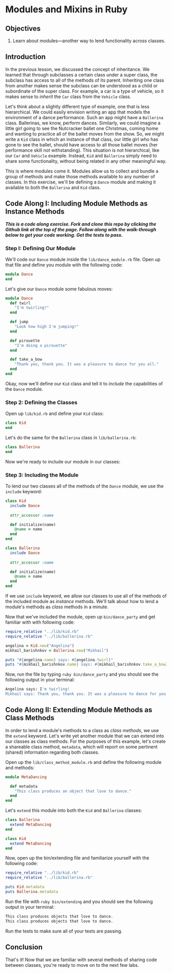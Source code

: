 # Modules and Mixins in Ruby

## Objectives

1. Learn about modules––another way to lend functionality across classes. 

## Introduction

In the previous lesson, we discussed the concept of inheritance. We learned that through subclasses a certain class under a super class, the subclass has access to all of the methods of its parent. Inheriting one class from another makes sense the subclass can be understood as a child or subordinate of the super class. For example, a car is a type of vehicle, so it makes sense to *inherit* the `Car` class from the `Vehicle` class. 

Let's think about a slightly different type of example, one that is less hierarchical. We could easily envision writing an app that models the environment of a dance performance. Such an app might have a `Ballerina` class. Ballerinas, we know, perform dances. Similarly, we could imagine a little girl going to see the Nutcracker ballet one Christmas, coming home and wanting to practice all of the ballet moves from the show. So, we might write a `Kid` class in which an instance of that class, our little girl who has gone to see the ballet, should have access to all those ballet moves (her performance skill not withstanding). This situation is not hierarchical, like our `Car` and `Vehicle` example. Instead, `Kid` and `Ballerina` simply need to share some functionality, without being related in any other meaningful way. 

This is where modules come it. Modules allow us to collect and bundle a group of methods and make those methods available to any number of classes. In this exercise, we'll be defining a `Dance` module and making it available to both the `Ballerina` and `Kid` class. 

## Code Along I: Including Module Methods as Instance Methods

***This is a code along exercise. Fork and clone this repo by clicking the Github link at the top of the page. Follow along with the walk-through below to get your code working. Get the tests to pass.***

### Step I: Defining Our Module

We'll code our `Dance` module inside the `lib/dance_module.rb` file. Open up that file and define you module with the following code: 

```ruby
module Dance
end
``` 

Let's give our `Dance` module some fabulous moves:

```ruby
module Dance
  def twirl
    "I'm twirling!"
  end

  def jump
    "Look how high I'm jumping!"
  end

  def pirouette
    "I'm doing a pirouette"
  end

  def take_a_bow
    "Thank you, thank you. It was a pleasure to dance for you all."
  end
end 
```

Okay, now we'll define our `Kid` class and tell it to *include* the capabilities of the `Dance` module. 

### Step 2: Defining the Classes

Open up `lib/kid.rb` and define your `Kid` class: 

```ruby
class Kid
end
```

Let's do the same for the `Ballerina` class in `lib/ballerina.rb`:

```ruby
class Ballerina
end
```

Now we're ready to include our module in our classes: 


### Step 3: Including the Module

To lend our two classes all of the methods of the `Dance` module, we use the `include` keyword: 


```ruby
class Kid
  include Dance
  
  attr_accessor :name

  def initialize(name)
    @name = name
  end
end
```

```ruby
class Ballerina
  include Dance
  
  attr_accessor :name

  def initialize(name)
    @name = name
  end
end
```

If we use `include` keyword, we allow our classes to use all of the methods of the included module as *instance* methods. We'll talk about how to lend a module's methods as *class* methods in a minute. 

Now that we've included the module, open up `bin/dance_party` and get familiar with with following code: 

```ruby
require_relative "../lib/kid.rb"
require_relative "../lib/ballerina.rb"

angelina = Kid.new("Angelina")
mikhail_barishnkov = Ballerina.new("Mikhail")

puts "#{angelina.name} says: #{angelina.twirl}"
puts "#{mikhail_barishnkov.name} says: #{mikhail_barishnkov.take_a_bow}"
```

Now, run the file by typing `ruby bin/dance_party` and you should see the following output in your terminal: 

```bash
Angelina says: I'm twirling!
Mikhail says: Thank you, thank you. It was a pleasure to dance for you all.
```

## Code Along II: Extending Module Methods as Class Methods

In order to lend a module's methods to a class as *class methods*, we use the `extend` keyword. Let's write yet another module that we can extend into our classes as class methods. For the purposes of this example, let's create a shareable class method, `metadata`, which will report on some pertinent (shared) information regarding both classes.  

Open up the `lib/class_method_module.rb` and define the following module and methods:

```ruby
module MetaDancing

  def metadata
    "This class produces an object that love to dance."
  end
end
```

Let's `extend` this module into both the `Kid` and `Ballerina` classes: 

```ruby
class Ballerina
  extend MetaDancing
end
```

```ruby
class Kid
  extend MetaDancing
end
```

Now, open up the bin/extending file and familiarize yourself with the following code:

```ruby
require_relative "../lib/kid.rb"
require_relative "../lib/ballerina.rb"

puts Kid.metadata
puts Ballerina.metadata
```

Run the file with `ruby bin/extending` and you should see the following output in your terminal: 

```bash
This class produces objects that love to dance.
This class produces objects that love to dance.
```

Run the tests to make sure all of your tests are passing.

## Conclusion

That's it! Now that we are familiar with several methods of sharing code between classes, you're ready to move on to the next few labs.
